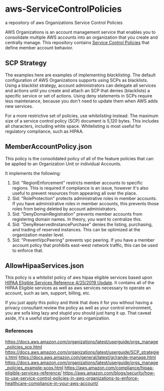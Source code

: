 # aws-ServiceControlPolicies
a repository of aws Organizations Service Control Policies

AWS Organizations is an account management service that enables you to consolidate multiple AWS accounts into an organization that you create and centrally manage. This repository contains [Service Control Policies](https://docs.aws.amazon.com/organizations/latest/userguide/orgs_manage_policies_scp.html) that define member account behavior.

## SCP Strategy

The examples here are examples of implementing _blacklisting_. The default configuration of AWS Organizations supports using SCPs as blacklists. Using a blacklist strategy, account administrators can delegate all services and actions until you create and attach an SCP that denies (blacklists) a specific service or set of actions. Using deny statements in SCPs require less maintenance, because you don't need to update them when AWS adds new services.

For a more restrictive set of policies, use _whitelisting_ instead. The maximum size of a service control policy (SCP) document is 5,120 bytes. This includes all characters, including white space. Whitelisting is most useful for regulatory compliance, such as HIPAA.

## MemberAccountPolicy.json

This policy is the consolidated policy of all of the feature policies that can be applied to an Organization Unit or individual Accounts.

It implements the following:

1. Sid: "RegionEnforcement" restricts member accounts to specific regions. This is required if compliance is an issue, however it's also useful to prevent resources from appearing all over the place.
2. Sid: "RoleProtection" protects administrative roles in member accounts. If you have administrative roles in member accounts, this prevents those roles from being deleted by account administrators.
3. Sid: "DenyDomainRegistration" prevents member accounts from registering domain names. In theory, you want to centralize this.
4. Sid: "DenyReservedInstancePurchase" denies the listing, purchasing, and trading of reserved instances. This can be optimized at the organization master level.
5. Sid: "PreventVpcPeering" prevents vpc peering. If you have a member account policy that prohibits east-west network traffic, this can be used to enforce that.

## AllowHipaaServices.json

This policy is a _whitelist_ policy of aws hipaa eligible services based upon [HIPAA Eligible Services Reference 4/25/2019 Update](https://aws.amazon.com/compliance/hipaa-eligible-services-reference/). It contains all of the HIPAA Eligible services as well as aws services necessary to operate an account, such as iam, support, billing, etc.

If you just apply this policy and think that does it for you without having a privacy consultant review the policy as well as your control environment, you are sofa king lazy and stupid you should just hang it up. That caveat aside, it's a useful starting point for an organization.

### References

https://docs.aws.amazon.com/organizations/latest/userguide/orgs_manage_policies_scp.html
https://docs.aws.amazon.com/organizations/latest/userguide/SCP_strategies.html
https://docs.aws.amazon.com/general/latest/gr/rande-manage.html
https://docs.aws.amazon.com/organizations/latest/userguide/orgs_manage_policies_example-scps.html
https://aws.amazon.com/compliance/hipaa-eligible-services-reference/
https://aws.amazon.com/blogs/security/how-to-use-service-control-policies-in-aws-organizations-to-enforce-healthcare-compliance-in-your-aws-account/
